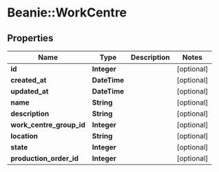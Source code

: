 # Beanie::WorkCentre

## Properties
Name | Type | Description | Notes
------------ | ------------- | ------------- | -------------
**id** | **Integer** |  | [optional] 
**created_at** | **DateTime** |  | [optional] 
**updated_at** | **DateTime** |  | [optional] 
**name** | **String** |  | [optional] 
**description** | **String** |  | [optional] 
**work_centre_group_id** | **Integer** |  | [optional] 
**location** | **String** |  | [optional] 
**state** | **Integer** |  | [optional] 
**production_order_id** | **Integer** |  | [optional] 


